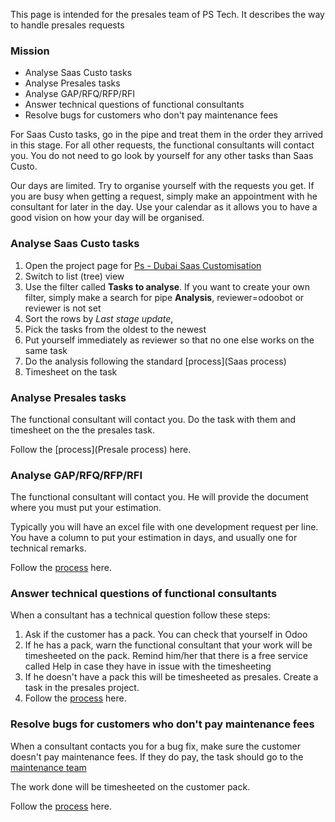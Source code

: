 This page is intended for the presales team of PS Tech. It describes the way to handle presales requests

### Mission
* Analyse Saas Custo tasks
* Analyse Presales tasks
* Analyse GAP/RFQ/RFP/RFI 
* Answer technical questions of functional consultants
* Resolve bugs for customers who don't pay maintenance fees

For Saas Custo tasks, go in the pipe and treat them in the order they arrived in this stage. For all other requests, the functional consultants will contact you. You do not need to go look by yourself for any other tasks than Saas Custo. 

Our days are limited. Try to organise yourself with the requests you get. If you are busy when getting a request, simply make an appointment with he consultant for later in the day. Use your calendar as it allows you to have a good vision on how your day will be organised.

### Analyse Saas Custo tasks

1. Open the project page for [Ps - Dubai Saas Customisation](https://www.odoo.com/web#action=333&active_id=2828&model=project.task&view_type=kanban&cids=14&menu_id=4720)
2. Switch to list (tree) view
3. Use the filter called **Tasks to analyse**. If you want to create your own filter, simply make a search for pipe **Analysis**, reviewer=odoobot or reviewer is not set
4. Sort the rows by _Last stage update_,
5. Pick the tasks from the oldest to the newest
6. Put yourself immediately as reviewer so that no one else works on the same task
7. Do the analysis following the standard [process](Saas process) 
8. Timesheet on the task

### Analyse Presales tasks
The functional consultant will contact you. Do the task with them and timesheet on the the presales task.

Follow the [process](Presale process) here.

### Analyse GAP/RFQ/RFP/RFI 
The functional consultant will contact you. He will provide the document where you must put your estimation.

Typically you will have an excel file with one development request per line. You have a column to put your estimation in days, and usually one for technical remarks.

Follow the [process](GAP-RFQ-RFI-RFP-and-POC-Process) here.

### Answer technical questions of functional consultants
When a consultant has a technical question follow these steps:
1. Ask if the customer has a pack. You can check that yourself in Odoo
2. If he has a pack, warn the functional consultant that your work will be timesheeted on the pack. Remind him/her that there is a free service called Help in case they have in issue with the timesheeting
3. If he doesn't have a pack this will be timesheeted as presales. Create a task in the presales project.
4. Follow the [process](PS-Technical-Issues-Process) here.

### Resolve bugs for customers who don't pay maintenance fees
When a consultant contacts you for a bug fix, make sure the customer doesn't pay maintenance fees. If they do pay, the task should go to the [maintenance team](Maintenance)

The work done will be timesheeted on the customer pack.

Follow the [process](PS-maintenance-Process) here.